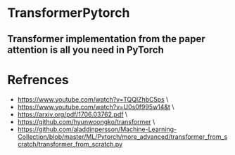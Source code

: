 # TransformerPytorch
Transformer implementation from the paper attention is all you need in PyTorch
-----------------------------------------------------------------------------------
# Refrences
- https://www.youtube.com/watch?v=TQQlZhbC5ps \
- https://www.youtube.com/watch?v=U0s0f995w14&t \
- https://arxiv.org/pdf/1706.03762.pdf \
- https://github.com/hyunwoongko/transformer \
- https://github.com/aladdinpersson/Machine-Learning-Collection/blob/master/ML/Pytorch/more_advanced/transformer_from_scratch/transformer_from_scratch.py 
